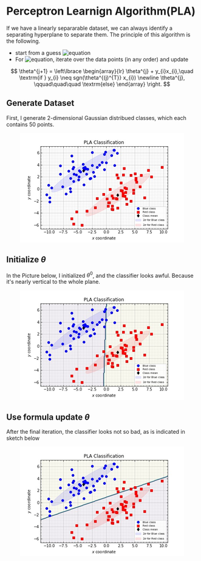 # Perceptron Learnign Algorithm(PLA)

If we have a linearly separarable dataset, we can always identify a separating hyperplane to separate them.
The principle of this algorithm is the following.

* start from a guess ![equation](https://latex.codecogs.com/gif.latex?\theta)
* For ![equation](https://latex.codecogs.com/gif.latex?j&space;>&space;1), iterate over the data points (in any order) 
and update

$$
\theta^{j+1} = \left\lbrace
\begin{array}{lr}
\theta^{j} + y_{i}x_{i},\quad \textrm{if } y_{i} \neq sgn(\theta^{(j)^{T}} x_{i}) \newline
\theta^{j}, \qquad\quad\quad \textrm{else}
\end{array}
\right.
$$

## Generate Dataset
First, I generate 2-dimensional Gaussian distribued classes, which each contains 50 points.
<div align=center><img src =https://github.com/masqueraderx/Statistical-Machine-Learning/blob/main/PLA/data.jpg /></div>

## Initialize $\theta$
In the Picture below, I initialized $\theta^{0}$, and the classifier looks awful. Because it's nearly
vertical to the whole plane.
<div align=center><img src =https://github.com/masqueraderx/Statistical-Machine-Learning/blob/main/PLA/before.jpg /></div>

## Use formula update $\theta$
After the final iteration, the classifier looks not so bad, as is indicated in sketch below
<div align=center><img src =https://github.com/masqueraderx/Statistical-Machine-Learning/blob/main/PLA/after.jpg /></div>

